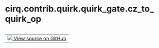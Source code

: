 <div itemscope itemtype="http://developers.google.com/ReferenceObject">
<meta itemprop="name" content="cirq.contrib.quirk.quirk_gate.cz_to_quirk_op" />
<meta itemprop="path" content="Stable" />
</div>

# cirq.contrib.quirk.quirk_gate.cz_to_quirk_op

<!-- Insert buttons and diff -->

<table class="tfo-notebook-buttons tfo-api" align="left">

<td>
  <a target="_blank" href="https://github.com/quantumlib/cirq/tree/master/cirq/contrib/quirk/quirk_gate.py">
    <img src="https://www.tensorflow.org/images/GitHub-Mark-32px.png" />
    View source on GitHub
  </a>
</td>
</table>





<pre class="devsite-click-to-copy prettyprint lang-py tfo-signature-link">
<code>cirq.contrib.quirk.quirk_gate.cz_to_quirk_op(
    gate: <a href="../../../../cirq/ops/CZPowGate.md"><code>cirq.ops.CZPowGate</code></a>
) -> Optional[<a href="../../../../cirq/contrib/quirk/quirk_gate/QuirkOp.md"><code>cirq.contrib.quirk.quirk_gate.QuirkOp</code></a>]
</code></pre>



<!-- Placeholder for "Used in" -->
